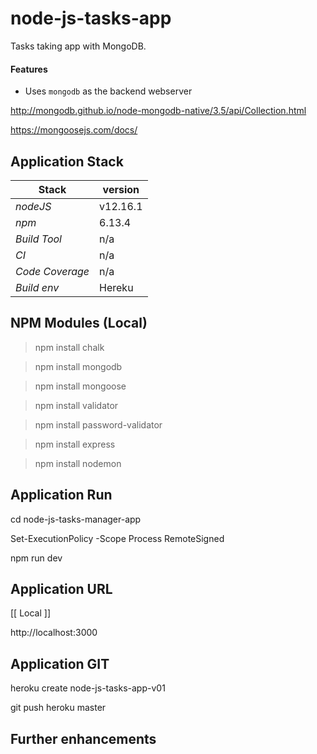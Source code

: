 # node-js-tasks-app
Tasks taking app with MongoDB.

#### Features 
- Uses `mongodb` as the backend webserver

http://mongodb.github.io/node-mongodb-native/3.5/api/Collection.html

https://mongoosejs.com/docs/

## Application Stack

Stack  | version |
--- | --- |  
*nodeJS* | v12.16.1
*npm* | 6.13.4
*Build Tool* | n/a
*CI* | n/a
*Code Coverage* | n/a
*Build env* | Hereku

## NPM Modules (Local)
> npm install chalk

> npm install mongodb

> npm install mongoose

> npm install validator

> npm install password-validator

> npm install express

> npm install nodemon

## Application Run

cd node-js-tasks-manager-app

Set-ExecutionPolicy -Scope Process RemoteSigned

npm run dev

## Application URL

[[ Local ]]

http://localhost:3000 

## Application GIT

heroku create node-js-tasks-app-v01

git push heroku master

## Further enhancements 